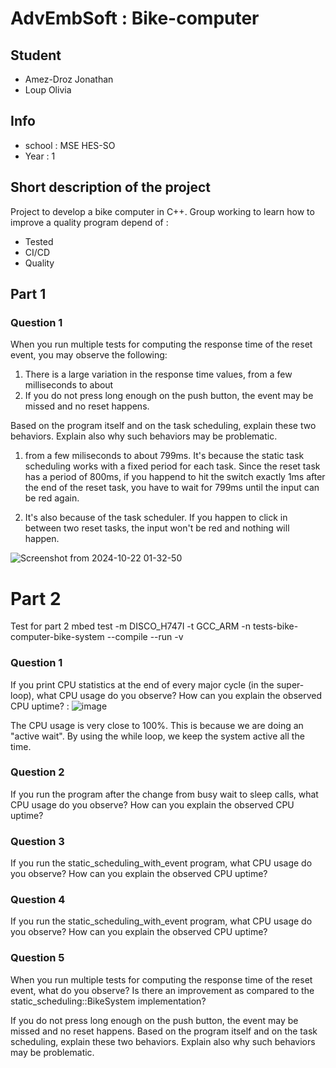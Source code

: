 # AdvEmbSoft : Bike-computer 
## Student
- Amez-Droz Jonathan
- Loup Olivia
## Info
- school : MSE HES-SO
- Year : 1

## Short description of the project
Project to develop a bike computer in C++.
Group working to learn how to improve a quality program depend of :
- Tested
- CI/CD
- Quality

## Part 1
### Question 1
When you run multiple tests for computing the response time of the reset event, you may observe the following:

1. There is a large variation in the response time values, from a few milliseconds to about 
2. If you do not press long enough on the push button, the event may be missed and no reset happens.

Based on the program itself and on the task scheduling, explain these two behaviors. Explain also why such behaviors may be problematic.

1) from a few miliseconds to about 799ms. It's because the static task scheduling works with a fixed period for each task.
Since the reset task has a period of 800ms, if you happend to hit the switch exactly 1ms after the end of the reset task, you have
to wait for 799ms until the input can be red again.

2) It's also because of the task scheduler. If you happen to click in between two reset tasks, the input won't be red and nothing will happen.

![Screenshot from 2024-10-22 01-32-50](https://github.com/user-attachments/assets/7969784a-385c-4cdf-b618-e00cea3fb4b3)

# Part 2
Test for part 2 mbed test -m DISCO_H747I -t GCC_ARM -n tests-bike-computer-bike-system --compile --run -v

### Question  1 
If you print CPU statistics at the end of every major cycle (in the super-loop), what CPU usage do you observe? How can you explain the observed CPU uptime? : 
![image](https://github.com/user-attachments/assets/e9345101-e321-40f7-8071-b02acbc93108)

The CPU usage is very close to 100%. This is because we are doing an "active wait". By using the while loop, we keep the system active all the time.


### Question 2
If you run the program after the change from busy wait to sleep calls, what CPU usage do you observe? How can you explain the observed CPU uptime?

### Question 3
If you run the static_scheduling_with_event program, what CPU usage do you observe? How can you explain the observed CPU uptime?

### Question 4
If you run the static_scheduling_with_event program, what CPU usage do you observe? How can you explain the observed CPU uptime?

### Question 5
When you run multiple tests for computing the response time of the reset event, what do you observe? Is there an improvement as compared to the static_scheduling::BikeSystem implementation?

If you do not press long enough on the push button, the event may be missed and no reset happens.
Based on the program itself and on the task scheduling, explain these two behaviors. Explain also why such behaviors may be problematic.
